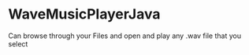 # WaveMusicPlayerJava
Can browse through your Files and open and play any .wav file that you select
